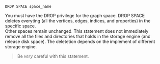 ```
DROP SPACE space_name
```
You must have the DROP privilege for the graph space.
DROP SPACE deletes everyting (all the vertices, edges, indices, and properties) in the specific space.  
Other spaces remain unchanged.
This statement does not immediately remove all the files and directories that holds in the storage engine (and release disk space). The deletetion depends on the implement of  different storage engine.

>Be *very* careful with this statement.

